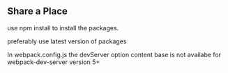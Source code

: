 ## Share a Place

use npm install to install the packages.

preferably use latest version of packages

In webpack.config.js the devServer option content base is not availabe for webpack-dev-server version 5+
